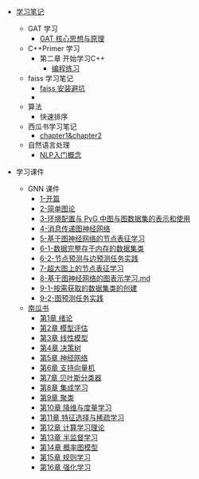 * [学习笔记](README.md)
  * GAT 学习
    * [GAT 核心思想与原理](GAT学习/GAT核心思想与原理.md)
  * C++Primer  学习
    * 第二章 开始学习C++
    	* [编程练习](C++_Primer_Plus/chapter02.md)	
  * faiss 学习笔记
    * [faiss 安装避坑](miscellaneous/faiss安装避坑.md)
    *
  * 算法
    * 快速排序
  * 西瓜书学习笔记
    * [chapter1&chapter2](PumpkinBook_learn/chapter1&chapter2.md)
  * 自然语言处理
    * [NLP入门概念](NLP/NLP入门概念.md)

* 学习课件
  * GNN 课件
    * [1-开篇](GNN学习/1-开篇.md)
    * [2-简单图论](GNN学习/2-简单图论.md)
    * [3-环境配置与 PyG 中图与图数据集的表示和使用](GNN学习/3-环境配置与PyG库.md)
    * [4-消息传递图神经网络](GNN学习/4-消息传递图神经网络.md)
    * [5-基于图神经网络的节点表征学习](GNN学习/5-基于图神经网络的节点表征学习.md)
    * [6-1-数据完整存于内存的数据集类](GNN学习/6-1-数据完整存于内存的数据集类.md)
    * [6-2-节点预测与边预测任务实践](GNN学习/6-2-节点预测与边预测任务实践.md)
    * [7-超大图上的节点表征学习](GNN学习/7-超大图上的节点表征学习.md)
    * [8-基于图神经网络的图表示学习.md](GNN学习/8-基于图神经网络的图表示学习.md)
    * [9-1-按需获取的数据集类的创建](GNN学习/9-1-按需获取的数据集类的创建.md)
    * [9-2-图预测任务实践](GNN学习/9-2-图预测任务实践.md) 
  * [南瓜书](PumpkinBook/README.md)
    - [第1章 绪论](PumpkinBook/chapter1/chapter1.md)
    - [第2章 模型评估](PumpkinBook/chapter2/chapter2.md)
    - [第3章 线性模型](PumpkinBook/chapter3/chapter3.md)
    - [第4章 决策树](PumpkinBook/chapter4/chapter4.md)
    - [第5章 神经网络](PumpkinBook/chapter5/chapter5.md)
    - [第6章 支持向量机](PumpkinBook/chapter6/chapter6.md)
    - [第7章 贝叶斯分类器](PumpkinBook/chapter7/chapter7.md)
    - [第8章 集成学习](PumpkinBook/chapter8/chapter8.md)
    - [第9章 聚类](PumpkinBook/chapter9/chapter9.md)
    - [第10章 降维与度量学习](PumpkinBook/chapter10/chapter10.md)
    - [第11章 特征选择与稀疏学习](PumpkinBook/chapter11/chapter11.md)
    - [第12章 计算学习理论](PumpkinBook/chapter12/chapter12.md)
    - [第13章 半监督学习](PumpkinBook/chapter13/chapter13.md)
    - [第14章 概率图模型](PumpkinBook/chapter14/chapter14.md)
    - [第15章 规则学习](PumpkinBook/chapter15/chapter15.md) 
    - [第16章 强化学习](PumpkinBook/chapter16/chapter16.md)

